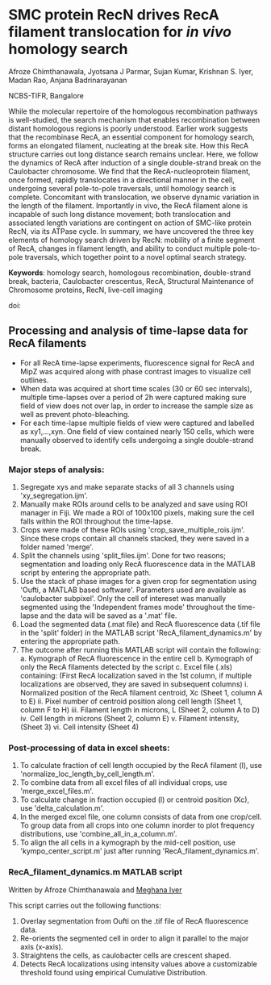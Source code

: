 # SMC protein RecN drives RecA filament translocation for _in vivo_ homology search
Afroze Chimthanawala, Jyotsana J Parmar, Sujan Kumar, Krishnan S. Iyer, Madan Rao, Anjana Badrinarayanan

NCBS-TIFR, Bangalore

While the molecular repertoire of the homologous recombination pathways is well-studied, the search mechanism that enables recombination between distant homologous regions is poorly understood. Earlier work suggests that the recombinase RecA, an essential component for homology search, forms an elongated filament, nucleating at the break site. How this RecA structure carries out long distance search remains unclear. Here, we follow the dynamics of RecA after induction of a single double-strand break on the Caulobacter chromosome. We find that the RecA-nucleoprotein filament, once formed, rapidly translocates in a directional manner in the cell, undergoing several pole-to-pole traversals, until homology search is complete. Concomitant with translocation, we observe dynamic variation in the length of the filament. Importantly in vivo, the RecA filament alone is incapable of such long distance movement; both translocation and associated length variations are contingent on action of SMC-like protein RecN, via its ATPase cycle. In summary, we have uncovered the three key elements of homology search driven by RecN: mobility of a finite segment of RecA, changes in filament length, and ability to conduct multiple pole-to-pole traversals, which together point to a novel optimal search strategy. 


**Keywords**: homology search, homologous recombination, double-strand break, bacteria, Caulobacter crescentus, RecA, Structural Maintenance of Chromosome proteins, RecN, live-cell imaging 


doi: 

## Processing and analysis of time-lapse data for RecA filaments

- For all RecA time-lapse experiments, fluorescence signal for RecA and MipZ was acquired along with phase contrast images to visualize cell outlines.
- When data was acquired at short time scales (30 or 60 sec intervals), multiple time-lapses over a period of 2h were captured making sure field of view does not over lap, in order to increase the sample size as well as prevent photo-bleaching. 
- For each time-lapse multiple fields of view were captured and labelled as xy1,...,xyn. One field of view contained nearly 150 cells, which were manually observed to identify cells undergoing a single double-strand break.

### Major steps of analysis:
1. Segregate xys and make separate stacks of all 3 channels using 'xy_segregation.ijm'.
2. Manually make ROIs around cells to be analyzed and save using ROI manager in Fiji. We made a ROI of 100x100 pixels, making sure the cell falls within the ROI throughout the time-lapse.
3. Crops were made of these ROIs using 'crop_save_multiple_rois.ijm'. Since these crops contain all channels stacked, they were saved in a folder named 'merge'. 
4. Split the channels using 'split_files.ijm'. Done for two reasons; segmentation and loading only RecA fluorescence data in the MATLAB script by entering the appropriate path.
5. Use the stack of phase images for a given crop for segmentation using 'Oufti, a MATLAB based software'. Parameters used are available as 'caulobacter subpixel'. Only the cell of intereset was manually segmented using the 'Independent frames mode' throughout the time-lapse and the data will be saved as a '.mat' file.
6. Load the segmented data (.mat file) and RecA fluorescence data (.tif file in the 'split' folder) in the MATLAB script 'RecA_filament_dynamics.m' by entering the appropriate path. 
7. The outcome after running this MATLAB script will contain the following:
	a. Kymograph of RecA fluorescence in the entire cell
	b. Kymograph of only the RecA filaments detected by the script
	c. Excel file (.xls) containing: (First RecA localization saved in the 1st column, if multiple localizations are observed, they are saved in subsequent columns)
		i. Normalized position of the RecA filament centroid, Xc (Sheet 1, column A to E)
		ii. Pixel number of centroid position along cell length (Sheet 1, column F to H) 
		iii. Filament length in microns, L (Sheet 2, column A to D)
		iv. Cell length in microns (Sheet 2, column E)
		v. Filament intensity, (Sheet 3)
		vi. Cell intensity (Sheet 4)

### Post-processing of data in excel sheets:
1. To calculate fraction of cell length occupied by the RecA filament (l), use 'normalize_loc_length_by_cell_length.m'.
2. To combine data from all excel files of all individual crops, use 'merge_excel_files.m'.
3. To calculate change in fraction occupied (l) or centroid position (Xc), use 'delta_calculation.m'.
4. In the merged excel file, one column consists of data from one crop/cell. To group data from all crops into one column inorder to plot frequency distributions, use 'combine_all_in_a_column.m'.
5. To align the all cells in a kymograph by the mid-cell position, use 'kympo_center_script.m' just after running 'RecA_filament_dynamics.m'.

### RecA_filament_dynamics.m MATLAB script
Written by Afroze Chimthanawala and [Meghana Iyer](https://github.com/MeghanaIyer)

This script carries out the following functions:
1. Overlay segmentation from Oufti on the .tif file of RecA fluorescence data.
2. Re-orients the segmented cell in order to align it parallel to the major axis (x-axis).
3. Straightens the cells, as caulobacter cells are crescent shaped.
4. Detects RecA localizations using intensity values above a customizable threshold found using empirical Cumulative Distribution.

